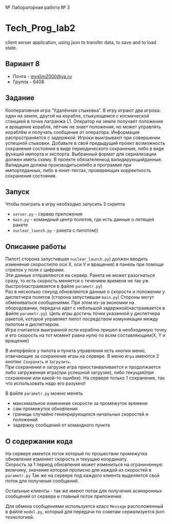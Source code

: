 № Лабораторная работа № 3
# Tech_Prog_lab2
client serser application, using json to transfer data, to save and to load state.
## Вариант 8
* Почта  - myslim2000@ya.ru
* Группа - 6408

## Задание
  Кооперативная игра “Удалённая стыковка”. В игру играют два игрока:  один  на  земле,  другой  на  корабле,  стыкующемся  с космической станцией в точке лагранжа L1. Оператор на земле получает  положение  и  вращение  корабля,  лётчик  не  знает положения, но может управлять кораблём и получать сообщения от  оператора.  Информация  распространяется  с  задержкой. Игроки выигрывают при совершении успешной стыковки.
  Добавьте в свой предыдущий проект возможность сохранения состояния в виде периодического сохранения, либо в виде функций импорта и экспорта. Выбранный формат для сериализации должен иметь  схему.  В  проекте обязателенкод  валидирующийданные. Валидация должна производитьсялибо в программе при импортеданных,   либо   в   юнит-тестах,   проверяющих   корректность сохранения состояния.

## Запуск
Чтобы поиграть в игру необходмо запусить 3 скрипта  
* `server.py` - сервер приложения  
* `main.py` - командный центр полетов, где есть данные о летящей ракете  
* `nuclear_launch.py` - ракета с пилотом))

## Описание работы
Пилот( сторона запустившая `nuclear_launch.py`) должен вводить изменения скорости(по оси Х, оси У и вращения) в панель при помощи стрелок у поля с цифрами.  
Эти данные отправляются на сервер. Ракета не может разогнаться сразу, то есть скорость меняется с течением времени не так уж быстро(настраивается в файле `parametr.py`)  
Раз в несколько секунд обновляются данные о скорости и положении у диспетчера полетов (сторона запустившая  `main.py`) 
Стороны могут обмениваться сообщениями. При этом из-за экономии на обородовании, передача идет с небольшой задержкой(настраивается в файле `parametr.py`).
Цель игры достичь точки указанной у диспетчера ракетой, которой управляет пилот посредством комуникации между пилотом и диспетчером.  
Игра считается выигранной если кораблю пришел в необходимую точку и его скорость на тот момент равна нулю по всем составляющим(X, Y и вращение)

В интерфейсе у пилота и пункта управления есть кнопки меню, отвечающие за сохранение игры на сервере. В меню `Игра` имеются 2 кнопки: `Сохранить` и `Загрузить`.  
При сохранении и загрузке игра приостанваливается и продолжается либо загруженная игра(при успешной загрузке), либо текущая(при сохранении или какой-то ошибке).
На сервере только 1 сохранение, так что использовать надо его разумно!

В файле `parametr.py` можно менять
* максимальное изменнеие скорости за промежуток времени
* сам промежуток обновления
* границы случайно гененрирующихся начальных скоростей и положений
* задержку сообщений от командного пункта

## О содержании кода
На сервере имеется поток который по прошествии промежутка обновления изменяет скорость и текущаю координату.  
Скорость за 1 период обновления может измениться на ограниченную величину, значение которой прописно для каждой из скоростей в `parametr.py`
Так же на сервере под каждого клиента выделяется свой поток для получения сообщений.  

Остальные клиенты - так же имеют поток для получения асинхронных сообщений от сервера и главный поток приложения.  

Для обмена сообщениями используется класс `Message` расположенный в файле `model.py`, который для передачи по сокетам сериализуется json технологией.

